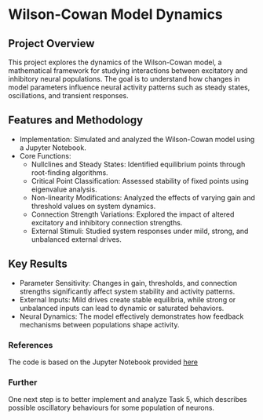 # Wilson-Cowan Model Dynamics

## Project Overview

This project explores the dynamics of the Wilson-Cowan model, a mathematical framework for studying interactions between excitatory and inhibitory neural populations. The goal is to understand how changes in model parameters influence neural activity patterns such as steady states, oscillations, and transient responses.

## Features and Methodology
- Implementation: Simulated and analyzed the Wilson-Cowan model using a Jupyter Notebook.
- Core Functions:
  - Nullclines and Steady States: Identified equilibrium points through root-finding algorithms.
  - Critical Point Classification: Assessed stability of fixed points using eigenvalue analysis.
  - Non-linearity Modifications: Analyzed the effects of varying gain and threshold values on system dynamics.
  - Connection Strength Variations: Explored the impact of altered excitatory and inhibitory connection strengths.
  - External Stimuli: Studied system responses under mild, strong, and unbalanced external drives.

## Key Results
- Parameter Sensitivity: Changes in gain, thresholds, and connection strengths significantly affect system stability and activity patterns.
- External Inputs: Mild drives create stable equilibria, while strong or unbalanced inputs can lead to dynamic or saturated behaviors.
- Neural Dynamics: The model effectively demonstrates how feedback mechanisms between populations shape activity.


### References

The code is based on the Jupyter Notebook provided [here](https://github.com/alessiomarta/mean_field_wilson_cowan_lecture/blob/master/wilson_cowan_jupyter.ipynb)

### Further

One next step is to better implement and analyze Task 5, which describes possible oscillatory behaviours for some population of neurons.
